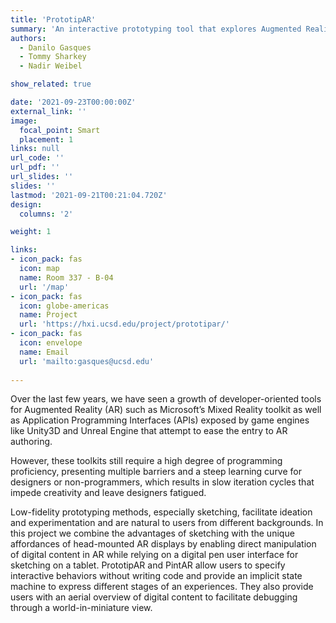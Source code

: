 ```yaml
---
title: 'PrototipAR'
summary: 'An interactive prototyping tool that explores Augmented Reality for the design of interactive spatial experiences.'
authors: 
  - Danilo Gasques
  - Tommy Sharkey
  - Nadir Weibel

show_related: true

date: '2021-09-23T00:00:00Z'
external_link: ''
image:
  focal_point: Smart
  placement: 1
links: null
url_code: ''
url_pdf: ''
url_slides: ''
slides: ''
lastmod: '2021-09-21T00:21:04.720Z'
design:
  columns: '2'

weight: 1

links:
- icon_pack: fas
  icon: map
  name: Room 337 - B-04
  url: '/map'
- icon_pack: fas
  icon: globe-americas
  name: Project
  url: 'https://hxi.ucsd.edu/project/prototipar/'
- icon_pack: fas
  icon: envelope
  name: Email
  url: 'mailto:gasques@ucsd.edu'
  
---
```

Over the last few years, we have seen a growth of developer-oriented tools for Augmented Reality (AR) such as Microsoft’s Mixed Reality toolkit as well as Application Programming Interfaces (APIs) exposed by game engines like Unity3D and Unreal Engine that attempt to ease the entry to AR authoring.

However, these toolkits still require a high degree of programming proficiency, presenting multiple barriers and a steep learning curve for designers or non-programmers, which results in slow iteration cycles that impede creativity and leave designers fatigued.

Low-fidelity prototyping methods, especially sketching, facilitate ideation and experimentation and are natural to users from different backgrounds. In this project we combine the advantages of sketching with the unique affordances of head-mounted AR displays by enabling direct manipulation of digital content in AR while relying on a digital pen user interface for sketching on a tablet. PrototipAR and PintAR allow users to specify interactive behaviors without writing code and provide an implicit state machine to express different stages of an experiences. They also provide users with an aerial overview of digital content to facilitate debugging through a world-in-miniature view.

